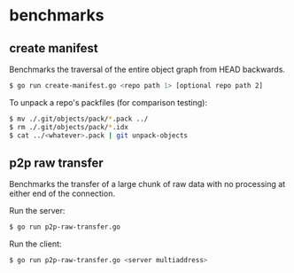 # benchmarks

## create manifest

Benchmarks the traversal of the entire object graph from HEAD backwards.

```sh
$ go run create-manifest.go <repo path 1> [optional repo path 2]
```

To unpack a repo's packfiles (for comparison testing):

```sh
$ mv ./.git/objects/pack/*.pack ../
$ rm ./.git/objects/pack/*.idx
$ cat ../<whatever>.pack | git unpack-objects
```

## p2p raw transfer

Benchmarks the transfer of a large chunk of raw data with no processing at either end of the connection.

Run the server: 

```sh
$ go run p2p-raw-transfer.go
```

Run the client:

```sh
$ go run p2p-raw-transfer.go <server multiaddress>
```


